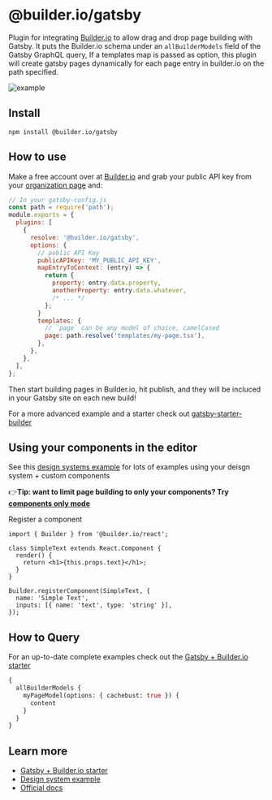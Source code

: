 # @builder.io/gatsby

Plugin for integrating [Builder.io](https://www.builder.io) to allow drag and drop page building with Gatsby. It puts the Builder.io schema under an `allBuilderModels` field of the Gatsby GraphQL query, If a templates map is passed as option, this plugin will create gatsby pages dynamically for each page entry in builder.io on the path specified.

<img src="https://imgur.com/PJW3b4S.gif" alt="example" />

## Install

`npm install @builder.io/gatsby`

## How to use

Make a free account over at [Builder.io](https://www.builder.io/) and grab your public API key from your [organization page](https://builder.io/account/organization) and:

```javascript
// In your gatsby-config.js
const path = require('path');
module.exports = {
  plugins: [
    {
      resolve: '@builder.io/gatsby',
      options: {
        // public API Key
        publicAPIKey: 'MY_PUBLIC_API_KEY',
        mapEntryToContext: (entry) => {
          return {
            property: entry.data.property,
            anotherProperty: entry.data.whatever,
            /* ... */
          };
        }
        templates: {
          // `page` can be any model of choice, camelCased
          page: path.resolve('templates/my-page.tsx'),
        },
      },
    },
  ],
};
```

Then start building pages in Builder.io, hit publish, and they will be incluced in your Gatsby site on each new build!

For a more advanced example and a starter check out [gatsby-starter-builder](https://github.com/BuilderIO/gatsby-starter-builder)

## Using your components in the editor

See this [design systems example](/examples/react-design-system) for lots of examples using your deisgn system + custom components

👉**Tip: want to limit page building to only your components? Try [components only mode](https://builder.io/c/docs/guides/components-only-mode)**

Register a component

```tsx
import { Builder } from '@builder.io/react';

class SimpleText extends React.Component {
  render() {
    return <h1>{this.props.text}</h1>;
  }
}

Builder.registerComponent(SimpleText, {
  name: 'Simple Text',
  inputs: [{ name: 'text', type: 'string' }],
});
```

## How to Query

For an up-to-date complete examples check out the [Gatsby + Builder.io starter](https://github.com/BuilderIO/gatsby-starter-builder)

```graphql
{
  allBuilderModels {
    myPageModel(options: { cachebust: true }) {
      content
    }
  }
}
```

## Learn more

- [Gatsby + Builder.io starter](https://github.com/BuilderIO/gatsby-starter-builder)
- [Design system example](https://github.com/BuilderIO/builder/tree/master/examples/react-design-system)
- [Official docs](https://www.builder.io/c/docs/getting-started)
